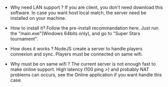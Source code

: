 - Why need LAN support ?
If you are client, you don't need download this software.
In case you want host local match, the server need be installed on your machine.

- How to install it?
Follow the pre-install recommandation here.
Just run the "main.exe"(Windows 64bits only),  and go to "Super Stars tournament".

- How does it works ?
NodeJS create a server to handle players connexion and sync.
Players must be connected on same wifi.

- Why must be on same wifi ?
The current server is not enough fast to make online support.
High latency (100 ping >) and probably NAT problems can occurs, see the Online application if you want handle this case.
